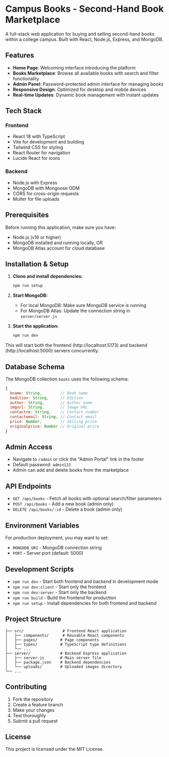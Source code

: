 # Campus Books - Second-Hand Book Marketplace

A full-stack web application for buying and selling second-hand books within a college campus. Built with React, Node.js, Express, and MongoDB.

## Features

- **Home Page**: Welcoming interface introducing the platform
- **Books Marketplace**: Browse all available books with search and filter functionality
- **Admin Panel**: Password-protected admin interface for managing books
- **Responsive Design**: Optimized for desktop and mobile devices
- **Real-time Updates**: Dynamic book management with instant updates

## Tech Stack

### Frontend
- React 18 with TypeScript
- Vite for development and building
- Tailwind CSS for styling
- React Router for navigation
- Lucide React for icons

### Backend
- Node.js with Express
- MongoDB with Mongoose ODM
- CORS for cross-origin requests
- Multer for file uploads

## Prerequisites

Before running this application, make sure you have:

- Node.js (v16 or higher)
- MongoDB installed and running locally, OR
- MongoDB Atlas account for cloud database

## Installation & Setup

1. **Clone and install dependencies:**
   ```bash
   npm run setup
   ```

2. **Start MongoDB:**
   - For local MongoDB: Make sure MongoDB service is running
   - For MongoDB Atlas: Update the connection string in `server/server.js`

3. **Start the application:**
   ```bash
   npm run dev
   ```

This will start both the frontend (http://localhost:5173) and backend (http://localhost:5000) servers concurrently.

## Database Schema

The MongoDB collection `books` uses the following schema:

```javascript
{
  bname: String,        // Book name
  bedition: String,     // Edition
  author: String,       // Author name
  imgurl: String,       // Image URL
  contactno: String,    // Contact number
  contactemail: String, // Contact email
  price: Number,        // Selling price
  originalprice: Number // Original price
}
```

## Admin Access

- Navigate to `/admin` or click the "Admin Portal" link in the footer
- Default password: `admin123`
- Admin can add and delete books from the marketplace

## API Endpoints

- `GET /api/books` - Fetch all books with optional search/filter parameters
- `POST /api/books` - Add a new book (admin only)
- `DELETE /api/books/:id` - Delete a book (admin only)

## Environment Variables

For production deployment, you may want to set:
- `MONGODB_URI` - MongoDB connection string
- `PORT` - Server port (default: 5000)

## Development Scripts

- `npm run dev` - Start both frontend and backend in development mode
- `npm run dev:client` - Start only the frontend
- `npm run dev:server` - Start only the backend
- `npm run build` - Build the frontend for production
- `npm run setup` - Install dependencies for both frontend and backend

## Project Structure

```
├── src/                 # Frontend React application
│   ├── components/      # Reusable React components
│   ├── pages/          # Page components
│   ├── types/          # TypeScript type definitions
│   └── ...
├── server/             # Backend Express application
│   ├── server.js       # Main server file
│   ├── package.json    # Backend dependencies
│   └── uploads/        # Uploaded images directory
└── ...
```

## Contributing

1. Fork the repository
2. Create a feature branch
3. Make your changes
4. Test thoroughly
5. Submit a pull request

## License

This project is licensed under the MIT License.
